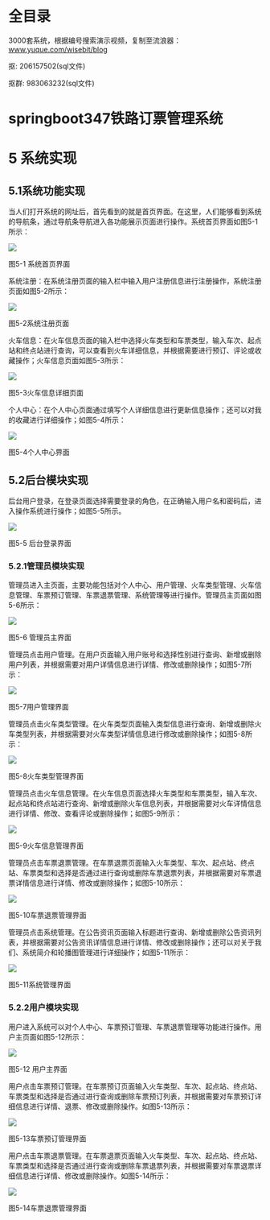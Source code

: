 # 全目录

3000套系统，根据编号搜索演示视频，复制至流浪器：www.yuque.com/wisebit/blog


<p>抠: 206157502(sql文件)</p>
<p>抠群: 983063232(sql文件)</p>


# springboot347铁路订票管理系统
# 5  系统实现
## 5.1系统功能实现
当人们打开系统的网址后，首先看到的就是首页界面。在这里，人们能够看到系统的导航条，通过导航条导航进入各功能展示页面进行操作。系统首页界面如图5-1所示：

![](/md/blog.012.jpeg)

图5-1 系统首页界面

系统注册：在系统注册页面的输入栏中输入用户注册信息进行注册操作，系统注册页面如图5-2所示：

![](/md/blog.013.png)

图5-2系统注册页面

火车信息：在火车信息页面的输入栏中选择火车类型和车票类型，输入车次、起点站和终点站进行查询，可以查看到火车详细信息，并根据需要进行预订、评论或收藏操作；火车信息页面如图5-3所示：

![](/md/blog.014.png)

图5-3火车信息详细页面

个人中心：在个人中心页面通过填写个人详细信息进行更新信息操作；还可以对我的收藏进行详细操作；如图5-4所示：

![](/md/blog.015.png)

图5-4个人中心界面

## 5.2后台模块实现
后台用户登录，在登录页面选择需要登录的角色，在正确输入用户名和密码后，进入操作系统进行操作；如图5-5所示。                               

![](/md/blog.016.png)

图5-5 后台登录界面
### 5.2.1管理员模块实现
管理员进入主页面，主要功能包括对个人中心、用户管理、火车类型管理、火车信息管理、车票预订管理、车票退票管理、系统管理等进行操作。管理员主页面如图5-6所示：

![](/md/blog.017.png)

图5-6 管理员主界面

管理员点击用户管理。在用户页面输入用户账号和选择性别进行查询、新增或删除用户列表，并根据需要对用户详情信息进行详情、修改或删除操作；如图5-7所示：

![](/md/blog.018.png)

图5-7用户管理界面

管理员点击火车类型管理。在火车类型页面输入类型信息进行查询、新增或删除火车类型列表，并根据需要对火车类型详情信息进行修改或删除操作；如图5-8所示：

![](/md/blog.019.png)

图5-8火车类型管理界面

管理员点击火车信息管理。在火车信息页面选择火车类型和车票类型，输入车次、起点站和终点站进行查询、新增或删除火车信息列表，并根据需要对火车详情信息进行详情、修改、查看评论或删除操作；如图5-9所示：

![](/md/blog.020.png)

图5-9火车信息管理界面

管理员点击车票退票管理。在车票退票页面输入火车类型、车次、起点站、终点站、车票类型和选择是否通过进行查询或删除车票退票列表，并根据需要对车票退票详情信息进行详情、修改或删除操作；如图5-10所示：

![](/md/blog.021.png)

图5-10车票退票管理界面

管理员点击系统管理。在公告资讯页面输入标题进行查询、新增或删除公告资讯列表，并根据需要对公告资讯详情信息进行详情、修改或删除操作；还可以对关于我们、系统简介和轮播图管理进行详细操作；如图5-11所示：

![](/md/blog.017.png)

图5-11系统管理界面
### 5.2.2用户模块实现
用户进入系统可以对个人中心、车票预订管理、车票退票管理等功能进行操作。用户主页面如图5-12所示：

![](/md/blog.022.png)

图5-12 用户主界面

用户点击车票预订管理。在车票预订页面输入火车类型、车次、起点站、终点站、车票类型和选择是否通过进行查询或删除车票预订列表，并根据需要对车票预订详细信息进行详情、退票、修改或删除操作。如图5-13所示：

![](/md/blog.017.png)

图5-13车票预订管理界面

用户点击车票退票管理。在车票退票页面输入火车类型、车次、起点站、终点站、车票类型和选择是否通过进行查询或删除车票退票列表，并根据需要对车票退票详细信息进行详情、修改或删除操作。如图5-14所示：

![](/md/blog.023.png)

图5-14车票退票管理界面
